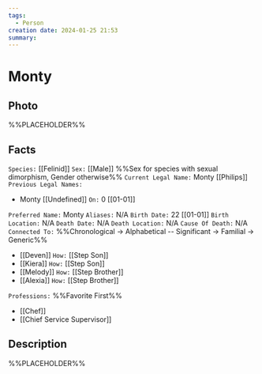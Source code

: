 ```yaml
---
tags:
  - Person
creation date: 2024-01-25 21:53
summary:
---
```

# Monty

## Photo

%%PLACEHOLDER%%

## Facts

`Species:` [[Felinid]]
`Sex:` [[Male]] %%Sex for species with sexual dimorphism, Gender otherwise%%
`Current Legal Name:` Monty [[Philips]]
`Previous Legal Names:`
- Monty [[Undefined]] `On:` 0 [[01-01]]

`Preferred Name:` Monty
`Aliases:` N/A
`Birth Date:` 22 [[01-01]]
`Birth Location:` N/A
`Death Date:` N/A
`Death Location:` N/A
`Cause Of Death:` N/A
`Connected To:` %%Chronological -> Alphabetical -- Significant -> Familial -> Generic%%
- [[Deven]] `How:` [[Step Son]]
- [[Kiera]] `How:` [[Step Son]]
- [[Melody]] `How:` [[Step Brother]]
- [[Alexia]] `How:` [[Step Brother]]

`Professions:` %%Favorite First%%
- [[Chef]]
- [[Chief Service Supervisor]]

## Description

%%PLACEHOLDER%%
